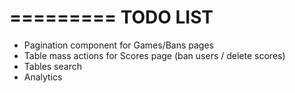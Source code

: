 =========
TODO LIST
=========

- Pagination component for Games/Bans pages
- Table mass actions for Scores page (ban users / delete scores)
- Tables search
- Analytics
